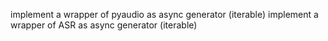 implement a wrapper of pyaudio as async generator (iterable)
implement a wrapper of ASR as async generator (iterable)

